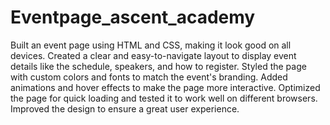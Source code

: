 # Eventpage_ascent_academy
Built an event page using HTML and CSS, making it look good on all devices. Created a clear and easy-to-navigate layout to display event details like the schedule, speakers, and how to register. Styled the page with custom colors and fonts to match the event's branding. Added animations and hover effects to make the page more interactive. Optimized the page for quick loading and tested it to work well on different browsers. Improved the design to ensure a great user experience.
